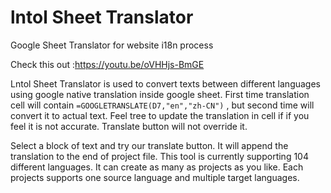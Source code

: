 # lntol Sheet Translator
Google Sheet Translator for website i18n process

Check this out :https://youtu.be/oVHHjs-BmGE

Lntol Sheet Translator is used to convert texts between different languages using google native translation inside google sheet. First time translation cell will contain `=GOOGLETRANSLATE(D7,"en","zh-CN")` , but second time will convert it to actual text. Feel tree to update the translation in cell if if you feel it is not accurate. Translate button will not override it.

Select a block of text and try our translate button. It will append the translation to the end of project file.
This tool is currently supporting 104 different languages.
It can create as many as projects as you like.
Each projects supports one source language and multiple target languages. 
